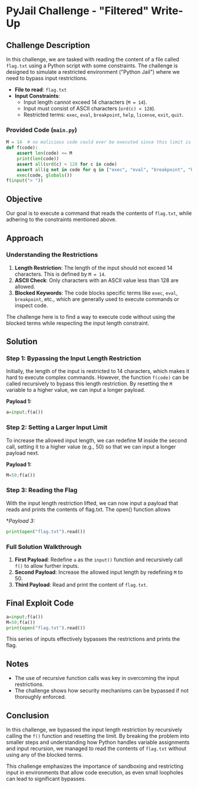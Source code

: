 # PyJail Challenge - "Filtered" Write-Up

## Challenge Description

In this challenge, we are tasked with reading the content of a file called `flag.txt` using a Python script with some constraints. The challenge is designed to simulate a restricted environment ("Python Jail") where we need to bypass input restrictions.

- **File to read**: `flag.txt`
- **Input Constraints**: 
  - Input length cannot exceed 14 characters (`M = 14`).
  - Input must consist of ASCII characters (`ord(c) < 128`).
  - Restricted terms: `exec`, `eval`, `breakpoint`, `help`, `license`, `exit`, `quit`.

### Provided Code (`main.py`)

```python
M = 14  # no malicious code could ever be executed since this limit is so low, right?
def f(code):
    assert len(code) <= M
    print(len(code))
    assert all(ord(c) < 128 for c in code)
    assert all(q not in code for q in ["exec", "eval", "breakpoint", "help", "license", "exit", "quit"])
    exec(code, globals())
f(input("> "))
```

## Objective
Our goal is to execute a command that reads the contents of `flag.txt`, while adhering to the constraints mentioned above.

## Approach
### Understanding the Restrictions
1. **Length Restriction**: The length of the input should not exceed 14 characters. This is defined by `M = 14`.
2. **ASCII Check**: Only characters with an ASCII value less than 128 are allowed.
3. **Blocked Keywords**: The code blocks specific terms like `exec`, `eval`, `breakpoint`, etc., which are generally used to execute commands or inspect code.

The challenge here is to find a way to execute code without using the blocked terms while respecting the input length constraint.

## Solution
### Step 1: Bypassing the Input Length Restriction
Initially, the length of the input is restricted to 14 characters, which makes it hard to execute complex commands. However, the function `f(code)` can be called recursively to bypass this length restriction. By resetting the `M` variable to a higher value, we can input a longer payload.

**Payload 1:**
```python
a=input;f(a())
```

### Step 2: Setting a Larger Input Limit
To increase the allowed input length, we can redefine M inside the second call, setting it to a higher value (e.g., 50) so that we can input a longer payload next.

**Payload 1:**
```python
M=50;f(a())
```
### Step 3: Reading the Flag
With the input length restriction lifted, we can now input a payload that reads and prints the contents of flag.txt. The open() function allows

**Payload 3:*
```python
print(open("flag.txt").read())
```

### Full Solution Walkthrough
1. **First Payload**: Redefine `a` as the `input()` function and recursively call `f()` to allow further inputs.
2. **Second Payload**: Increase the allowed input length by redefining `M` to 50.
3. **Third Payload**: Read and print the content of `flag.txt`.

## Final Exploit Code
```python
a=input;f(a())
M=50;f(a())
print(open("flag.txt").read())
```
This series of inputs effectively bypasses the restrictions and prints the flag.

## Notes
- The use of recursive function calls was key in overcoming the input restrictions.
- The challenge shows how security mechanisms can be bypassed if not thoroughly enforced.

## Conclusion
In this challenge, we bypassed the input length restriction by recursively calling the `f()` function and resetting the limit. By breaking the problem into smaller steps and understanding how Python handles variable assignments and input recursion, we managed to read the contents of `flag.txt` without using any of the blocked terms.

This challenge emphasizes the importance of sandboxing and restricting input in environments that allow code execution, as even small loopholes can lead to significant bypasses.

